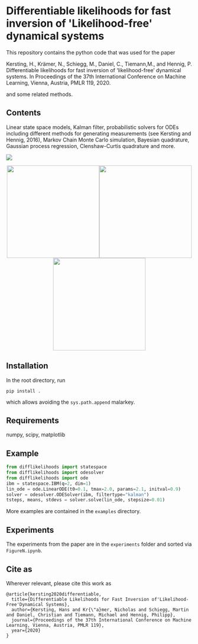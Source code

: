 # Differentiable likelihoods for fast inversion of 'Likelihood-free' dynamical systems

This repository contains the python code that was used for the paper

Kersting, H., Krämer, N., Schiegg, M., Daniel, C., Tiemann,M., and Hennig, P.   Differentiable likelihoods for fast inversion of ‘likelihood-free’ dynamical systems. In Proceedings of the 37th International Conference on Machine Learning, Vienna, Austria, PMLR 119, 2020.

and some related methods.


## Contents

Linear state space models, Kalman filter, probabilistic solvers for ODEs including different methods for generating measurements (see Kersting and Hennig, 2016), Markov Chain Monte Carlo simulation, Bayesian quadrature, Gaussian process regression, Clenshaw-Curtis quadrature and more.

![](./figures/figure1_firstpage.png)


<p align="center">
<img src="figures/hfn_unc.png" width="250px"><img src="figures/car_movement.png" width="250px"><img src="figures/res2bod.png" width="250px">
</p>

## Installation
In the root directory, run
```
pip install .
```
which allows avoiding the `sys.path.append` malarkey.

## Requirements

numpy, scipy, matplotlib

## Example
```python
from difflikelihoods import statespace
from difflikelihoods import odesolver
from difflikelihoods import ode
ibm = statespace.IBM(q=2, dim=1)
lin_ode = ode.LinearODE(t0=0.1, tmax=2.0, params=2.1, initval=0.9)
solver = odesolver.ODESolver(ibm, filtertype="kalman")
tsteps, means, stdevs = solver.solve(lin_ode, stepsize=0.01)
```
More examples are contained in the ```examples``` directory.

## Experiments

The experiments from the paper are in the ```experiments``` folder and sorted via `FigureN.ipynb`. 

## Cite as

Wherever relevant, please cite this work as
```
@article{kersting2020differentiable,
  title={Differentiable Likelihoods for Fast Inversion of'Likelihood-Free'Dynamical Systems},
  author={Kersting, Hans and Kr{\"a}mer, Nicholas and Schiegg, Martin and Daniel, Christian and Tiemann, Michael and Hennig, Philipp},
  journal={Proceedings of the 37th International Conference on Machine Learning, Vienna, Austria, PMLR 119},
  year={2020}
}

```
